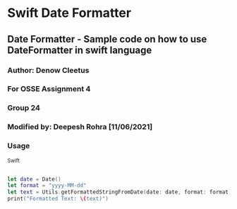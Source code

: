 # Swift Date Formatter
## Date Formatter - Sample code on how to use DateFormatter in swift language

### Author: Denow Cleetus
### For OSSE Assignment 4
### Group 24
### Modified by: Deepesh Rohra [11/06/2021]

### Usage

<sub>Swift</sub>
```swift

let date = Date()
let format = "yyyy-MM-dd"
let text = Utils.getFormattedStringFromDate(date: date, format: format)
print("Formatted Text: \(text)")

```
